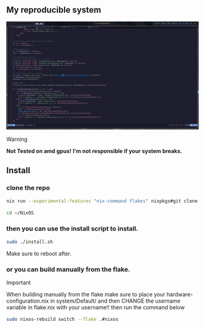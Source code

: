 ## My reproducible system

![Screenshot](./assets/preview.png)

> [!WARNING]
> **Not Tested on amd gpus!**
> **I'm not responsible if your system breaks.**

## Install
### clone the repo
```bash
nix run --experimental-features "nix-command flakes" nixpkgs#git clone https://github.com/Sly-Harvey/NixOS.git ~/NixOS
```
```bash
cd ~/NixOS
```
### then you can use the install script to install.
```bash
sudo ./install.sh
```
Make sure to reboot after.
### or you can build manually from the flake.
> [!IMPORTANT]
> When building manually from the flake make sure to place your hardware-configuration.nix in system/Default/
> and then CHANGE the username variable in flake.nix with your username!!
> then run the command below
```bash
sudo nixos-rebuild switch --flake .#nixos
```
